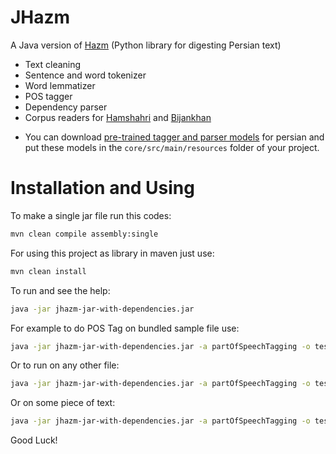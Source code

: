 JHazm
=====

A Java version of [Hazm](https://github.com/sobhe/hazm) (Python library for digesting Persian text)

+ Text cleaning
+ Sentence and word tokenizer
+ Word lemmatizer
+ POS tagger
+ Dependency parser
+ Corpus readers for [Hamshahri](http://ece.ut.ac.ir/dbrg/hamshahri/) and [Bijankhan](http://ece.ut.ac.ir/dbrg/bijankhan/)

* You can download [pre-trained tagger and parser models](http://dl.dropboxusercontent.com/u/90405495/resources.zip) for persian and put these models in the `core/src/main/resources` folder of your project.

# Installation and Using

To make a single jar file run this codes:

```bash
mvn clean compile assembly:single
```
For using this project as library in maven just use:
```bash
mvn clean install
```

To run and see the help:
```bash
java -jar jhazm-jar-with-dependencies.jar
```

For example to do POS Tag on bundled sample file use:
```bash
java -jar jhazm-jar-with-dependencies.jar -a partOfSpeechTagging -o test.txt
```

Or to run on any other file:
```bash
java -jar jhazm-jar-with-dependencies.jar -a partOfSpeechTagging -o test.txt -i input.txt
```

Or on some piece of text:
```bash
java -jar jhazm-jar-with-dependencies.jar -a partOfSpeechTagging -o test.txt -t "سلام من خوب هستم!"
```
Good Luck!
